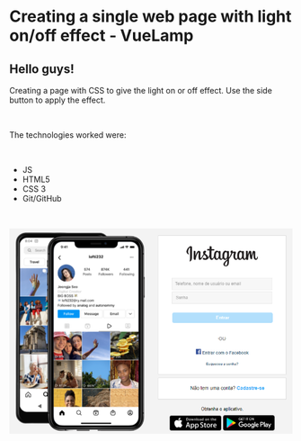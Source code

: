 # Creating a single web page with light on/off effect - VueLamp
## Hello guys!

Creating a page with CSS to give the light on or off effect.
Use the side button to apply the effect.

</br>

The technologies worked were:

</br>

* JS
* HTML5
* CSS 3
* Git/GitHub

</br>

<p align="center">
<img src="assets/img/readme.png" alt="Instagram - Login"/>
</p>